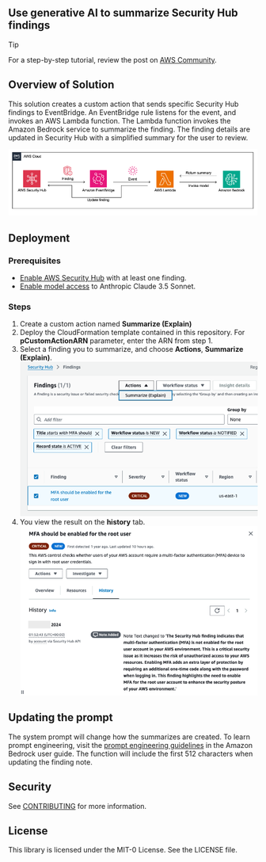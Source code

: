 ## Use generative AI to summarize Security Hub findings

>[!TIP]
> For a step-by-step tutorial, review the post on [AWS Community](https://community.aws/content/2nqQZeWUhyjc3AH03fdnmhczwgM/use-generative-ai-to-summarize-security-hub-findings).

## Overview of Solution

This solution creates a custom action that sends specific Security Hub findings to EventBridge. An EventBridge rule listens for the event, and invokes an AWS Lambda function. The Lambda function invokes the Amazon Bedrock service to summarize the finding. The finding details are updated in Security Hub with a simplified summary for the user to review. 

![architecture diagram](img/architecture%20diagram.png)

## Deployment 

### Prerequisites

-	[Enable AWS Security Hub](https://docs.aws.amazon.com/securityhub/latest/userguide/securityhub-settingup.html) with at least one finding.
-	[Enable model access](https://docs.aws.amazon.com/bedrock/latest/userguide/model-access.html) to Anthropic Claude 3.5 Sonnet.

### Steps

1. Create a custom action named **Summarize (Explain)**
2. Deploy the CloudFormation template contained in this repository. For **pCustomActionARN** parameter, enter the ARN from step 1.
3. Select a finding you to summarize, and choose **Actions**, **Summarize (Explain)**.
   ![Summarize](img/sh-summarize.png)
4. You view the result on the **history** tab.
   ![Results](img/sh-results.png)

## Updating the prompt
The system prompt will change how the summarizes are created. To learn prompt engineering, visit the [prompt engineering guidelines](https://docs.aws.amazon.com/bedrock/latest/userguide/prompt-engineering-guidelines.html) in the Amazon Bedrock user guide. The function will include the first 512 characters when updating the finding note.

## Security

See [CONTRIBUTING](CONTRIBUTING.md#security-issue-notifications) for more information.

## License

This library is licensed under the MIT-0 License. See the LICENSE file.